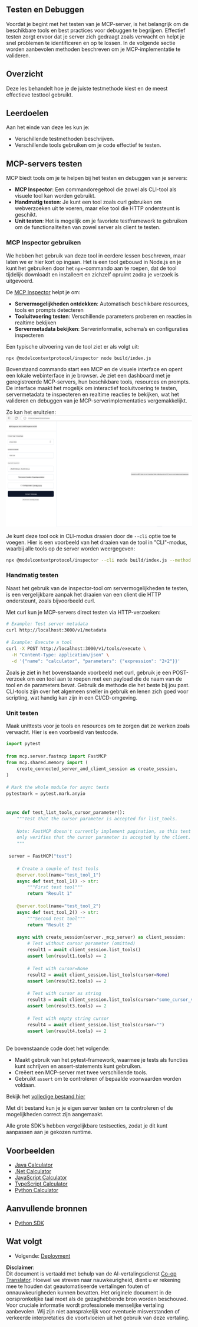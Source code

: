 <!--
CO_OP_TRANSLATOR_METADATA:
{
  "original_hash": "4e34e34e84f013e73c7eaa6d09884756",
  "translation_date": "2025-07-13T22:01:50+00:00",
  "source_file": "03-GettingStarted/08-testing/README.md",
  "language_code": "nl"
}
-->
## Testen en Debuggen

Voordat je begint met het testen van je MCP-server, is het belangrijk om de beschikbare tools en best practices voor debuggen te begrijpen. Effectief testen zorgt ervoor dat je server zich gedraagt zoals verwacht en helpt je snel problemen te identificeren en op te lossen. In de volgende sectie worden aanbevolen methoden beschreven om je MCP-implementatie te valideren.

## Overzicht

Deze les behandelt hoe je de juiste testmethode kiest en de meest effectieve testtool gebruikt.

## Leerdoelen

Aan het einde van deze les kun je:

- Verschillende testmethoden beschrijven.
- Verschillende tools gebruiken om je code effectief te testen.

## MCP-servers testen

MCP biedt tools om je te helpen bij het testen en debuggen van je servers:

- **MCP Inspector**: Een commandoregeltool die zowel als CLI-tool als visuele tool kan worden gebruikt.
- **Handmatig testen**: Je kunt een tool zoals curl gebruiken om webverzoeken uit te voeren, maar elke tool die HTTP ondersteunt is geschikt.
- **Unit testen**: Het is mogelijk om je favoriete testframework te gebruiken om de functionaliteiten van zowel server als client te testen.

### MCP Inspector gebruiken

We hebben het gebruik van deze tool in eerdere lessen beschreven, maar laten we er hier kort op ingaan. Het is een tool gebouwd in Node.js en je kunt het gebruiken door het `npx`-commando aan te roepen, dat de tool tijdelijk downloadt en installeert en zichzelf opruimt zodra je verzoek is uitgevoerd.

De [MCP Inspector](https://github.com/modelcontextprotocol/inspector) helpt je om:

- **Servermogelijkheden ontdekken**: Automatisch beschikbare resources, tools en prompts detecteren
- **Tooluitvoering testen**: Verschillende parameters proberen en reacties in realtime bekijken
- **Servermetadata bekijken**: Serverinformatie, schema’s en configuraties inspecteren

Een typische uitvoering van de tool ziet er als volgt uit:

```bash
npx @modelcontextprotocol/inspector node build/index.js
```

Bovenstaand commando start een MCP en de visuele interface en opent een lokale webinterface in je browser. Je ziet een dashboard met je geregistreerde MCP-servers, hun beschikbare tools, resources en prompts. De interface maakt het mogelijk om interactief tooluitvoering te testen, servermetadata te inspecteren en realtime reacties te bekijken, wat het valideren en debuggen van je MCP-serverimplementaties vergemakkelijkt.

Zo kan het eruitzien: ![Inspector](../../../../translated_images/connect.141db0b2bd05f096fb1dd91273771fd8b2469d6507656c3b0c9df4b3c5473929.nl.png)

Je kunt deze tool ook in CLI-modus draaien door de `--cli` optie toe te voegen. Hier is een voorbeeld van het draaien van de tool in "CLI"-modus, waarbij alle tools op de server worden weergegeven:

```sh
npx @modelcontextprotocol/inspector --cli node build/index.js --method tools/list
```

### Handmatig testen

Naast het gebruik van de inspector-tool om servermogelijkheden te testen, is een vergelijkbare aanpak het draaien van een client die HTTP ondersteunt, zoals bijvoorbeeld curl.

Met curl kun je MCP-servers direct testen via HTTP-verzoeken:

```bash
# Example: Test server metadata
curl http://localhost:3000/v1/metadata

# Example: Execute a tool
curl -X POST http://localhost:3000/v1/tools/execute \
  -H "Content-Type: application/json" \
  -d '{"name": "calculator", "parameters": {"expression": "2+2"}}'
```

Zoals je ziet in het bovenstaande voorbeeld met curl, gebruik je een POST-verzoek om een tool aan te roepen met een payload die de naam van de tool en de parameters bevat. Gebruik de methode die het beste bij jou past. CLI-tools zijn over het algemeen sneller in gebruik en lenen zich goed voor scripting, wat handig kan zijn in een CI/CD-omgeving.

### Unit testen

Maak unittests voor je tools en resources om te zorgen dat ze werken zoals verwacht. Hier is een voorbeeld van testcode.

```python
import pytest

from mcp.server.fastmcp import FastMCP
from mcp.shared.memory import (
    create_connected_server_and_client_session as create_session,
)

# Mark the whole module for async tests
pytestmark = pytest.mark.anyio


async def test_list_tools_cursor_parameter():
    """Test that the cursor parameter is accepted for list_tools.

    Note: FastMCP doesn't currently implement pagination, so this test
    only verifies that the cursor parameter is accepted by the client.
    """

 server = FastMCP("test")

    # Create a couple of test tools
    @server.tool(name="test_tool_1")
    async def test_tool_1() -> str:
        """First test tool"""
        return "Result 1"

    @server.tool(name="test_tool_2")
    async def test_tool_2() -> str:
        """Second test tool"""
        return "Result 2"

    async with create_session(server._mcp_server) as client_session:
        # Test without cursor parameter (omitted)
        result1 = await client_session.list_tools()
        assert len(result1.tools) == 2

        # Test with cursor=None
        result2 = await client_session.list_tools(cursor=None)
        assert len(result2.tools) == 2

        # Test with cursor as string
        result3 = await client_session.list_tools(cursor="some_cursor_value")
        assert len(result3.tools) == 2

        # Test with empty string cursor
        result4 = await client_session.list_tools(cursor="")
        assert len(result4.tools) == 2
    
```

De bovenstaande code doet het volgende:

- Maakt gebruik van het pytest-framework, waarmee je tests als functies kunt schrijven en assert-statements kunt gebruiken.
- Creëert een MCP-server met twee verschillende tools.
- Gebruikt `assert` om te controleren of bepaalde voorwaarden worden voldaan.

Bekijk het [volledige bestand hier](https://github.com/modelcontextprotocol/python-sdk/blob/main/tests/client/test_list_methods_cursor.py)

Met dit bestand kun je je eigen server testen om te controleren of de mogelijkheden correct zijn aangemaakt.

Alle grote SDK’s hebben vergelijkbare testsecties, zodat je dit kunt aanpassen aan je gekozen runtime.

## Voorbeelden

- [Java Calculator](../samples/java/calculator/README.md)
- [.Net Calculator](../../../../03-GettingStarted/samples/csharp)
- [JavaScript Calculator](../samples/javascript/README.md)
- [TypeScript Calculator](../samples/typescript/README.md)
- [Python Calculator](../../../../03-GettingStarted/samples/python)

## Aanvullende bronnen

- [Python SDK](https://github.com/modelcontextprotocol/python-sdk)

## Wat volgt

- Volgende: [Deployment](../09-deployment/README.md)

**Disclaimer**:  
Dit document is vertaald met behulp van de AI-vertalingsdienst [Co-op Translator](https://github.com/Azure/co-op-translator). Hoewel we streven naar nauwkeurigheid, dient u er rekening mee te houden dat geautomatiseerde vertalingen fouten of onnauwkeurigheden kunnen bevatten. Het originele document in de oorspronkelijke taal moet als de gezaghebbende bron worden beschouwd. Voor cruciale informatie wordt professionele menselijke vertaling aanbevolen. Wij zijn niet aansprakelijk voor eventuele misverstanden of verkeerde interpretaties die voortvloeien uit het gebruik van deze vertaling.